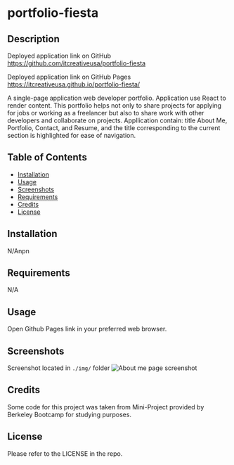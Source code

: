 # portfolio-fiesta

## Description

Deployed application link on GitHub
https://github.com/itcreativeusa/portfolio-fiesta

Deployed application link on GitHub Pages
https://itcreativeusa.github.io/portfolio-fiesta/

A single-page application web developer portfolio. Application use React to render content. This portfolio helps not only to share projects for applying for jobs or working as a freelancer but also to share work with other developers and collaborate on projects.
Appllication contain: title About Me, Portfolio, Contact, and Resume, and the title corresponding to the current section is highlighted for ease of navigation.

## Table of Contents

- [Installation](#installation)
- [Usage](#usage)
- [Screenshots](#screenshots)
- [Requirements](#requirements)
- [Credits](#credits)
- [License](#license)

## Installation

N/Anpn

## Requirements

N/A

## Usage

Open Github Pages link in your preferred web browser.

## Screenshots

Screenshot located in `./img/` folder
![About me page screenshot](./img/screenshot.png)

## Credits

Some code for this project was taken from Mini-Project provided by Berkeley Bootcamp for studying purposes.

## License

Please refer to the LICENSE in the repo.
